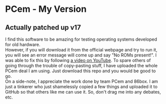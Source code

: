 # PCem - My Version  
## Actually patched up v17  
  
I find this software to be amazing for testing operating systems developed for old hardware.  
However, if you will download it from the official webpage and try to run it, you will see an error message will come up and say "No ROMs present!". I was able to fix this by following [a video on YouTube](https://youtu.be/dOD1wwtfrjY). To spare others of going through the trouble of copy-pasting stuff, I have uploaded the whole PCem deal I am using. Just download this repo and you would be good to go.  
On a side-note, I appreciate the work done by team PCem and 86box. I am just a tinkerer who just shamelessly copied a few things and uploaded it to GitHub so that others like me can use it. So, don't drag me into any debates, etc.

